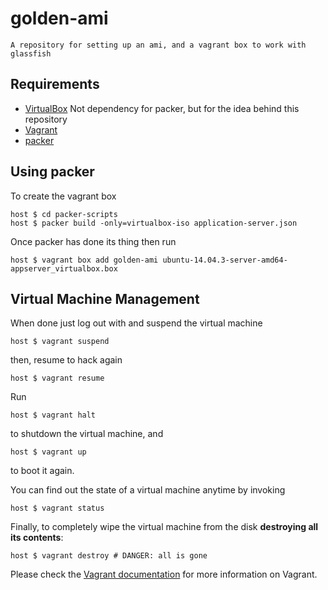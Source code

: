 # golden-ami

```
A repository for setting up an ami, and a vagrant box to work with glassfish
```

## Requirements
* [VirtualBox](https://www.virtualbox.org) Not dependency for packer, but for the idea behind this repository
* [Vagrant](http://vagrantup.com)
* [packer](https://www.packer.io/)

## Using packer
To create the vagrant box

    host $ cd packer-scripts 
    host $ packer build -only=virtualbox-iso application-server.json 

Once packer has done its thing then run

    host $ vagrant box add golden-ami ubuntu-14.04.3-server-amd64-appserver_virtualbox.box

## Virtual Machine Management

When done just log out with and suspend the virtual machine

    host $ vagrant suspend

then, resume to hack again

    host $ vagrant resume

Run

    host $ vagrant halt

to shutdown the virtual machine, and

    host $ vagrant up

to boot it again.

You can find out the state of a virtual machine anytime by invoking

    host $ vagrant status

Finally, to completely wipe the virtual machine from the disk **destroying all its contents**:

    host $ vagrant destroy # DANGER: all is gone

Please check the [Vagrant documentation](http://docs.vagrantup.com/v2/) for more information on Vagrant.

